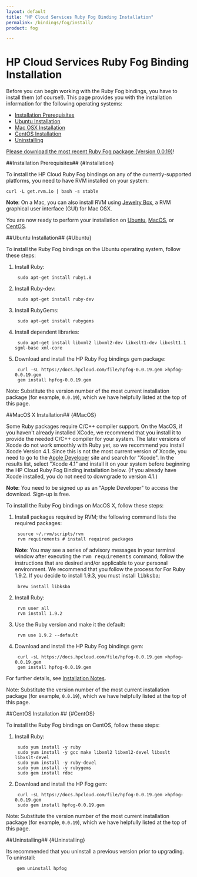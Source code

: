 ```yaml
---
layout: default
title: "HP Cloud Services Ruby Fog Binding Installation"
permalink: /bindings/fog/install/
product: fog

---
```

# HP Cloud Services Ruby Fog Binding Installation

Before you can begin working with the Ruby Fog bindings, you have to install them (of course!).  <!--We recommend installing with the [RVM package](https://rvm.io//).-->  This page provides you with the installation information for the following operating systems:

* [Installation Prerequisites](#Installation)
* [Ubuntu Installation](#Ubuntu)
* [Mac OSX Installation](#MacOS)
* [CentOS Installation](#CentOS)
* [Uninstalling](#Uninstalling)

[Please download the most recent Ruby Fog package (Version 0.0.19)](/file/hpfog-0.0.19.gem)!


##Installation Prerequisites## {#Installation}

To install the HP Cloud Ruby Fog bindings on any of the currently-supported platforms, you need to have RVM installed on your system:

    curl -L get.rvm.io | bash -s stable

<strong>Note</strong>: On a Mac, you can also install RVM using [Jewelry Box](https://unfiniti.com/software/mac/jewelrybox), a RVM graphical user interface (GUI) for Mac OSX.

You are now ready to perform your installation on [Ubuntu](#Ubuntu), [MacOS](#MacOS), or [CentOS](#CentOS).


##Ubuntu Installation## {#Ubuntu}

To install the Ruby Fog bindings on the Ubuntu operating system, follow these steps:

<!--1. Install the packages required by RVM:

        sudo apt-get update
        sudo apt-get install -y build-essential openssl libreadline6 libreadline6-dev curl git-core zlib1g zlib1g-dev libssl-dev libyaml-dev libsqlite3-dev sqlite3 libxml2-dev libxslt-dev autoconf libc6-dev ncurses-dev automake libtool bison subversion

2. Install Ruby:

        #  If you intall rvm as root, you may have to source the /etc/profile.d/rvm.sh file instead of ~/.rvm/scripts/rvm.
        source ~/.rvm/scripts/rvm
        rvm user all
        rvm install 1.9.2

3. Use the Ruby version and make it the default:

        rvm use 1.9.2 --default-->

1. Install Ruby:

        sudo apt-get install ruby1.8

2. Install Ruby-dev:

        sudo apt-get install ruby-dev

3. Install RubyGems:

        sudo apt-get install rubygems

4. Install dependent libraries:

        sudo apt-get install libxml2 libxml2-dev libxslt1-dev libxslt1.1 sgml-base xml-core

5. Download and install the HP Ruby Fog bindings gem package:

        curl -sL https://docs.hpcloud.com/file/hpfog-0.0.19.gem >hpfog-0.0.19.gem
        gem install hpfog-0.0.19.gem

<stonrg>Note</strong>: Substitute the version number of the most current installation package (for example, `0.0.19`), which we have helpfully listed at the top of this page.

##MacOS X Installation## {#MacOS}

Some Ruby packages require C/C++ compiler support.  On the MacOS, if you haven't already installed XCode, we recommend that you install it to provide the needed C/C++ compiler for your system.  The later versions of Xcode do not work smoothly with Ruby yet, so we recommend you install Xcode Version 4.1.  Since this is not the most current version of Xcode, you need to go to the [Apple Developer](https://developer.apple.com/downloads/index.action) site and search for "Xcode".  In the results list, select "Xcode 4.1" and install it on your system before beginning the HP Cloud Ruby Fog Binding installation below.  (If you already have Xcode installed, you do not need to downgrade to version 4.1.)

<strong>Note</strong>:  You need to be signed up as an "Apple Developer" to access the download.  Sign-up is free. 

<!--In addition, to make your installation process easier we recommend that you install [Homebrew](http://wiki.github.com/mxcl/homebrew/installation).  Follow the instructions on the Homebrew page to install the package.-->

To install the Ruby Fog bindings on MacOS X, follow these steps:

1. Install packages required by RVM; the following command lists the required packages:
    
        source ~/.rvm/scripts/rvm
        rvm requirements # install required packages

    <strong>Note</strong>:  You may see a series of advisory messages in your terminal window after executing the <font face="Courier">rvm requirements</font> command; follow the instructions that are desired and/or applicable to your personal environment.  We recommend that you follow the process for For Ruby 1.9.2.  If you decide to install 1.9.3, you must install <font face="Courier">libksba</font>:

        brew install libksba

2. Install Ruby:

        rvm user all
        rvm install 1.9.2

3. Use the Ruby version and make it the default:

        rvm use 1.9.2 --default

4. Download and install the HP Ruby Fog bindings gem:

        curl -sL https://docs.hpcloud.com/file/hpfog-0.0.19.gem >hpfog-0.0.19.gem
        gem install hpfog-0.0.19.gem

For further details, see [Installation Notes](#InstallationNotes).

<stonrg>Note</strong>: Substitute the version number of the most current installation package (for example, `0.0.19`), which we have helpfully listed at the top of this page.

##CentOS Installation ## {#CentOS}

To install the Ruby Fog bindings on CentOS, follow these steps:

1. Install Ruby:

        sudo yum install -y ruby
        sudo yum install -y gcc make libxml2 libxml2-devel libxslt libxslt-devel
        sudo yum install -y ruby-devel
        sudo yum install -y rubygems
        sudo gem install rdoc

2. Download and install the HP Fog gem:

        curl -sL https://docs.hpcloud.com/file/hpfog-0.0.19.gem >hpfog-0.0.19.gem
        sudo gem install hpfog-0.0.19.gem

<stonrg>Note</strong>: Substitute the version number of the most current installation package (for example, `0.0.19`), which we have helpfully listed at the top of this page.

<!--##Installation Notes## {#Installation}

Ensure RVM is loaded into a shell session as a function. For example, if you are using the ~/.bashrc file for your bash, you would need to add the following line to that file:

<code>
\[\[ -s "$HOME/.rvm/scripts/rvm" \]\] && . "$HOME/.rvm/scripts/rvm" # This loads RVM into a shell session.
</code>
-->
##Uninstalling## {#Uninstalling}

Its recommended that you uninstall a previous version prior to upgrading. To uninstall:

        gem uninstall hpfog
